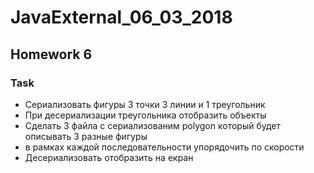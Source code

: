 # JavaExternal_06_03_2018
## Homework 6
### Task 

* Сериализовать фигуры  3 точки 3 линии и 1 треугольник
* При десериализации треугольника отобразить объекты
* Сделать 3 файла с сериализованим polygon который будет описывать 3 разные фигуры
* в рамках каждой последовательности упорядочить по скорости
* Десериализовать отобразить на екран


